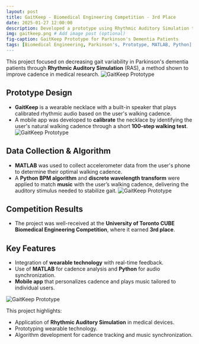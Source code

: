 ```yaml
---
layout: post
title: GaitKeep - Biomedical Engineering Competition - 3rd Place
date: 2025-01-27 12:00:00
description: Developed a prototype using Rhythmic Auditory Simulation to decrease gait variability in Parkinson's dementia patients.
img: gaitkeep.png # Add image post (optional)
fig-caption: GaitKeep Prototype for Parkinson's Dementia Patients
tags: [Biomedical Engineering, Parkinson's, Prototype, MATLAB, Python]
---
```


This project focused on decreasing gait variability in Parkinson's dementia patients through **Rhythmic Auditory Simulation** (RAS), a method shown to improve cadence in medical research.
![GaitKeep Prototype]({{site.baseurl}}/assets/img/gaitkeep_app.png)

## Prototype Design
- **GaitKeep** is a wearable necklace with a built-in speaker that plays calibrated rhythmic audio based on the user's walking cadence.
- A mobile app was developed to **calibrate** the necklace by identifying the user's natural walking cadence through a short **100-step walking test**.
![GaitKeep Prototype]({{site.baseurl}}/assets/img/gaitkeep_diag.png)

## Data Collection & Algorithm
- **MATLAB** was used to collect accelerometer data from the user's phone to determine their optimal walking cadence.
- A **Python BPM algorithm** and **discrete wavelength transform** were applied to match **music** with the user’s walking cadence, delivering the auditory stimulus needed to stabilize gait.
![GaitKeep Prototype]({{site.baseurl}}/assets/img/gaitkeep_graph.png)
## Competition Results
- The project was well-received at the **University of Toronto CUBE Biomedical Engineering Competition**, where it earned **3rd place**.

## Key Features
- Integration of **wearable technology** with real-time feedback.
- Use of **MATLAB** for cadence analysis and **Python** for audio synchronization.
- **Mobile app** that personalizes cadence and plays music tailored to individual users.

![GaitKeep Prototype]({{site.baseurl}}/assets/img/gaitkeep-prototype.png)

This project highlights:
- Application of **Rhythmic Auditory Simulation** in medical devices.
- Prototyping wearable technology.
- Algorithm development for cadence tracking and music synchronization.

